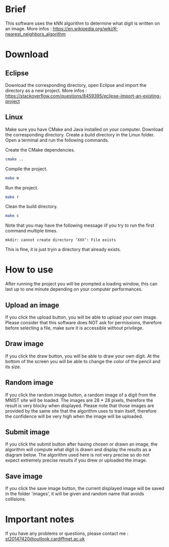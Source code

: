 # Brief

This software uses the kNN algorithm to determine what digit is written on an image.
More infos : https://en.wikipedia.org/wiki/K-nearest_neighbors_algorithm

# Download

## Eclipse

Download the corresponding directory, open Eclipse and import the directory as a new project.
More infos : https://stackoverflow.com/questions/8459395/eclipse-import-an-existing-project

## Linux

Make sure you have CMake and Java installed on your computer. Download the corresponding directory. Create a build directory in the Linux folder. Open a terminal and run the following commands.

Create the CMake dependencies.
```bash
cmake ..
```

Compile the project.
```bash
make m
```

Run the project.
```bash
make r
```

Clean the build directory.
```bash
make c
```

Note that you may have the following message iif you try to run the first command multiple times.
```
mkdir: cannot create directory ‘XXX’: File exists
```
This is fine, it is just tryin a directory that already exists.

# How to use

After running the project you will be prompted a loading window, this can last up to one minute depending on your computer performances.

## Upload an image

If you click the upload button, you will be able to upload your own image. Please consider that this software does NOT ask for permissions, therefore before selecting a file, make sure it is accessible without privilege.

## Draw image

If you click the draw button, you will be able to draw your own digit. At the bottom of the screen you will be able to change the color of the pencil and its size.

## Random image

If you click the random image button, a random image of a digit from the MNIST site will be loaded. The images are 28 * 28 pixels, therefore the result is very blocky when displayed. Please note that those images are provided by the same site that the algorithm uses to train itself, therefore the confidence will be very high when the image will be uploaded.

## Submit image

If you click the submit button after having chosen or drawn an image, the algorithm will compute what digit is drawn and display the results as a diagram below. The algorithm used here is not very precise so do not expect extremely precise results if you drew or uploaded the image.

## Save image

If you click the save image button, the current displayed image will be saved in the folder 'images', it will be given and random name that avoids collisions.

# Important notes

If you have any problems or questions, please contact me : st20147420@outlook.cardiffmet.ac.uk  
